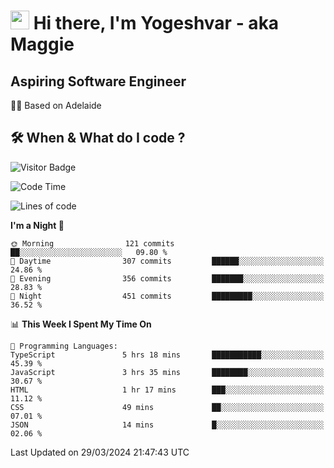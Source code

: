 <h1><img src="https://emojis.slackmojis.com/emojis/images/1531849430/4246/blob-sunglasses.gif?1531849430" width="30"/> Hi there, I'm Yogeshvar - aka Maggie</h1>

## Aspiring Software Engineer
🏂🏻  Based on Adelaide 

## 🛠 When & What do I code ?  

![Visitor Badge](https://visitor-badge.feriirawann.repl.co?username=yogeshvar&repo=yogeshvar&label=Visitors&style=plastic&color=%23457BFF&contentType=svg)

<!--START_SECTION:waka-->
![Code Time](http://img.shields.io/badge/Code%20Time-2%2C787%20hrs%207%20mins-blue)

![Lines of code](https://img.shields.io/badge/From%20Hello%20World%20I%27ve%20Written-4.1%20million%20lines%20of%20code-blue)

**I'm a Night 🦉** 

```text
🌞 Morning                121 commits         ██░░░░░░░░░░░░░░░░░░░░░░░   09.80 % 
🌆 Daytime                307 commits         ██████░░░░░░░░░░░░░░░░░░░   24.86 % 
🌃 Evening                356 commits         ███████░░░░░░░░░░░░░░░░░░   28.83 % 
🌙 Night                  451 commits         █████████░░░░░░░░░░░░░░░░   36.52 % 
```


📊 **This Week I Spent My Time On** 

```text
💬 Programming Languages: 
TypeScript               5 hrs 18 mins       ███████████░░░░░░░░░░░░░░   45.39 % 
JavaScript               3 hrs 35 mins       ████████░░░░░░░░░░░░░░░░░   30.67 % 
HTML                     1 hr 17 mins        ███░░░░░░░░░░░░░░░░░░░░░░   11.12 % 
CSS                      49 mins             ██░░░░░░░░░░░░░░░░░░░░░░░   07.01 % 
JSON                     14 mins             █░░░░░░░░░░░░░░░░░░░░░░░░   02.06 % 
```


 Last Updated on 29/03/2024 21:47:43 UTC
<!--END_SECTION:waka-->
